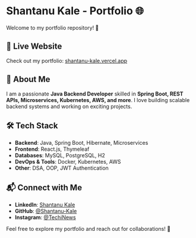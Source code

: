 # Shantanu Kale - Portfolio 🌐

Welcome to my portfolio repository! 🚀

## 🔗 Live Website
Check out my portfolio: [shantanu-kale.vercel.app](https://shantanu-kale.vercel.app/)

## 📌 About Me
I am a passionate **Java Backend Developer** skilled in **Spring Boot, REST APIs, Microservices, Kubernetes, AWS, and more**. I love building scalable backend systems and working on exciting projects.

## 🛠️ Tech Stack
- **Backend**: Java, Spring Boot, Hibernate, Microservices
- **Frontend**: React.js, Thymeleaf
- **Databases**: MySQL, PostgreSQL, H2
- **DevOps & Tools**: Docker, Kubernetes, AWS
- **Other**: DSA, OOP, JWT Authentication

## 📬 Connect with Me
- **LinkedIn**: [Shantanu Kale](https://www.linkedin.com/in/shantanu-kale/)
- **GitHub**: [@Shantanu-Kale](https://github.com/Shantanu-Kale)
- **Instagram**: [@TechiNews](https://www.instagram.com/techinews)

Feel free to explore my portfolio and reach out for collaborations! 🚀

